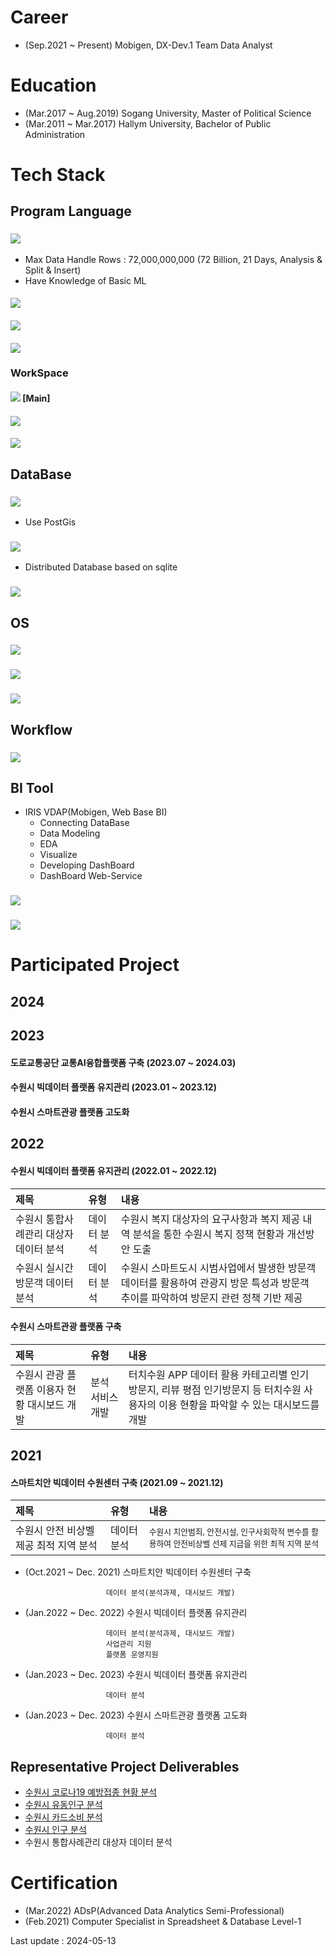 # Career
- (Sep.2021 ~ Present) Mobigen, DX-Dev.1 Team Data Analyst

# Education
- (Mar.2017 ~ Aug.2019) Sogang University, Master of Political Science 
- (Mar.2011 ~ Mar.2017) Hallym University, Bachelor of Public Administration

# Tech Stack
##  Program Language
### <img src="https://img.shields.io/badge/Python-14354C?style=for-the-badge&logo=python&logoColor=white"/>
- Max Data Handle Rows : 72,000,000,000 (72 Billion, 21 Days, Analysis & Split & Insert)
- Have Knowledge of Basic ML
#### <img src="https://img.shields.io/badge/pandas-150458?style=social&logo=pandas&logoColor=150458"/>
#### <img src="https://img.shields.io/badge/GeoPandas-150458?style=social&logo=geopandas&logoColor=139C5A"/>  
#### <img src="https://img.shields.io/badge/scikit learn-150458?style=social&logo=scikit-learn&logoColor=150458"/>  

### WorkSpace 
#### <img src= "https://img.shields.io/badge/Work%20with-Jupyter-orange?style=for-the-badge&logo=Jupyter"/> [Main]
#### <img src="https://img.shields.io/badge/Visual_Studio-5C2D91?style=for-the-badge&logo=visual%20studio&logoColor=white"/>
#### <img src="https://img.shields.io/badge/Colab-F9AB00?style=for-the-badge&logo=googlecolab&color=525252"/>


## DataBase
### <img src="https://img.shields.io/badge/PostgreSQL-316192?style=for-the-badge&logo=postgresql&logoColor=white"/>
 - Use PostGis

### <img src="https://img.shields.io/badge/SQLite-07405E?style=for-the-badge&logo=sqlite&logoColor=white"/> 
 - Distributed Database based on sqlite
### <img src = "https://img.shields.io/badge/Apache Spark-E25A1C?style=for-the-badge&logo=apache spark&logoColor=white"/>

## OS
### <img src="https://img.shields.io/badge/Linux-FCC624?style=for-the-badge&logo=linux&logoColor=black"/>
### <img src="https://img.shields.io/badge/Ubuntu-E95420?style=for-the-badge&logo=ubuntu&logoColor=white"/>
### <img src="https://img.shields.io/badge/Cent%20OS-262577?style=for-the-badge&logo=CentOS&logoColor=white"/>

## Workflow
### <img src = "https://img.shields.io/badge/Jira-0052CC?style=for-the-badge&logo=Jira&logoColor=white"/>

## BI Tool
- IRIS VDAP(Mobigen, Web Base BI)
  - Connecting DataBase
  - Data Modeling
  - EDA
  - Visualize
  - Developing DashBoard
  - DashBoard Web-Service
### <img src = "https://img.shields.io/badge/MS PowerPoint-B7472A?style=for-the-badge&logo=Microsoft powerpoint&logoColor=white"/>
### <img src = "https://img.shields.io/badge/MS Excel-217346?style=for-the-badge&logo=Microsoft excel&logoColor=white"/>



# Participated Project
## 2024

## 2023
#### 도로교통공단 교통AI융합플랫폼 구축 (2023.07 ~ 2024.03)

#### 수원시 빅데이터 플랫폼 유지관리 (2023.01 ~ 2023.12)

#### 수원시 스마트관광 플랫폼 고도화

## 2022
#### 수원시 빅데이터 플랫폼 유지관리 (2022.01 ~ 2022.12)
|제목|유형|내용|
|:---|:---|:----|
|수원시 통합사례관리 대상자 데이터 분석|데이터 분석|수원시 복지 대상자의 요구사항과 복지 제공 내역 분석을 통한 수원시 복지 정책 현황과 개선방안 도출|
|수원시 실시간 방문객 데이터 분석 | 데이터 분석| 수원시 스마트도시 시범사업에서 발생한 방문객 데이터를 활용하여 관광지 방문 특성과 방문객 추이를 파악하여 방문지 관련 정책 기반 제공|


#### 수원시 스마트관광 플랫폼 구축
|제목|유형|내용|
|:---|:---|:----|
| 수원시 관광 플랫폼 이용자 현황 대시보드 개발 | 분석 서비스 개발 |터치수원 APP 데이터 활용 카테고리별 인기 방문지, 리뷰 평점 인기방문지 등 터치수원 사용자의 이용 현황을 파악할 수 있는 대시보드를 개발|
## 2021
#### 스마트치안 빅데이터 수원센터 구축 (2021.09 ~ 2021.12)
|제목|유형|내용|
|:---|:---|:----|
|수원시 안전 비상벨 제공 최적 지역 분석|데이터 분석|<span style="font-size:80%"> 수원시 치안범죄, 안전시설, 인구사회학적 변수를 활용하여 안전비상벨 선제 지급을 위한 최적 지역 분석 </span> |



- (Oct.2021 ~ Dec. 2021) 스마트치안 빅데이터 수원센터 구축

                        데이터 분석(분석과제, 대시보드 개발) 
- (Jan.2022 ~ Dec. 2022) 수원시 빅데이터 플랫폼 유지관리

                        데이터 분석(분석과제, 대시보드 개발)
                        사업관리 지원
                        플랫폼 운영지원
                        
- (Jan.2023 ~ Dec. 2023) 수원시 빅데이터 플랫폼 유지관리

                        데이터 분석
    
- (Jan.2023 ~ Dec. 2023) 수원시 스마트관광 플랫폼 고도화

                        데이터 분석

## Representative Project Deliverables

- [수원시 코로나19 예방접종 현황 분석](https://data.suwon.go.kr:20006/studio-new/exported/0b8248b442894ee597a5f38ce21f146b21b86a2f493046ce8f6ad109c9312fbd)
- [수원시 유동인구 분석](https://data.suwon.go.kr:20006/studio-new/exported/c96284c0fdca44a5a1491b1414eab69c92327f5721d4488aba0092fcb009deb8)
- [수원시 카드소비 분석](https://data.suwon.go.kr:20006/studio-new/exported/5485343fcdae4b4ca2be249745d036653c59315563304bbfb84f5832a879fea1)
- [수원시 인구 분석](https://data.suwon.go.kr:20006/studio-new/exported/3cf1d8d8e7154b13bde55b28422a847d9ead8061fd1548c9b954be2d3d153a6d)
- 수원시 통합사례관리 대상자 데이터 분석

# Certification
- (Mar.2022) ADsP(Advanced Data Analytics Semi-Professional)
- (Feb.2021) Computer Specialist in Spreadsheet & Database Level-1

Last update : 2024-05-13
<!---
KnellBalm/KnellBalm is a ✨ special ✨ repository because its `README.md` (this file) appears on your GitHub profile.
You can click the Preview link to take a look at your changes.
--->
